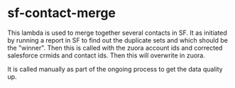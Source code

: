 # sf-contact-merge

This lambda is used to merge together several contacts in SF.  It as initiated by running a report in SF to find out the
duplicate sets and which should be the "winner".  Then this is called with the zuora account ids and corrected salesforce
crmids and contact ids.  Then this will overwrite in zuora.

It is called manually as part of the ongoing process to get the data quality up.